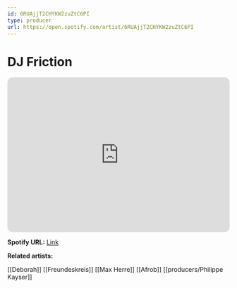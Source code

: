 ```yaml
---
id: 6RUAjjT2CHYKW2zuZtC6PI
type: producer
url: https://open.spotify.com/artist/6RUAjjT2CHYKW2zuZtC6PI
---
```

# DJ Friction

<iframe style="border-radius:12px" src="https://open.spotify.com/embed/artist/6RUAjjT2CHYKW2zuZtC6PI" width="100%" height="352" frameBorder="0" allowfullscreen="" allow="autoplay; clipboard-write; encrypted-media; fullscreen; picture-in-picture" loading="lazy"></iframe>

**Spotify URL:** [Link](https://open.spotify.com/artist/6RUAjjT2CHYKW2zuZtC6PI)

**Related artists:**

[[Deborah]]
[[Freundeskreis]]
[[Max Herre]]
[[Afrob]]
[[producers/Philippe Kayser]]
